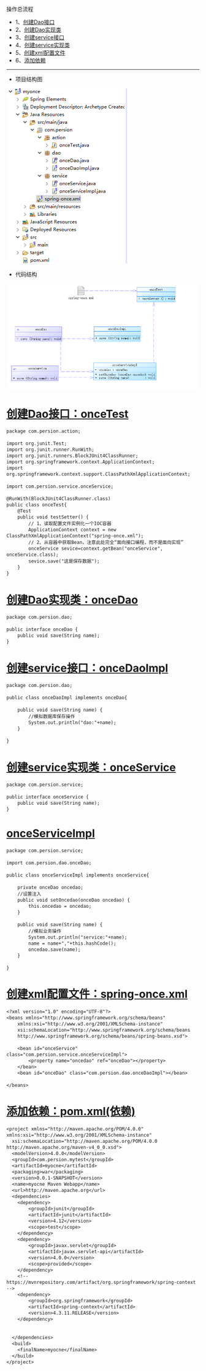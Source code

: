 操作总流程
- 1、[创建Dao接口](#java-01)
- 2、[创建Dao实现类](#java-02)
- 3、[创建service接口](#java-03)
- 4、[创建service实现类](#java-04)
- 5、[创建xml配置文件](#java-05)
- 6、[添加依赖](#java-06)

----------
- 项目结构图

![](image/3-1.png)

- 代码结构

![](image/3-2.png)

# <a name="java-01" href="#" >创建Dao接口：onceTest</a>
```
package com.persion.action;

import org.junit.Test;
import org.junit.runner.RunWith;
import org.junit.runners.BlockJUnit4ClassRunner;
import org.springframework.context.ApplicationContext;
import org.springframework.context.support.ClassPathXmlApplicationContext;

import com.persion.service.onceService;

@RunWith(BlockJUnit4ClassRunner.class)
public class onceTest{
	@Test
	public void testSetter() {
		// 1、读取配置文件实例化一个IOC容器
        ApplicationContext context = new ClassPathXmlApplicationContext("spring-once.xml");
        // 2、从容器中获取Bean，注意此处完全“面向接口编程，而不是面向实现”
		onceService sevice=context.getBean("onceService", onceService.class);
		sevice.save("这是保存数据");
	}
}

```
# <a name="java-02" href="#" >创建Dao实现类：onceDao</a>
```
package com.persion.dao;

public interface onceDao {
	public void save(String name);
}

```
# <a name="java-03" href="#" >创建service接口：onceDaoImpl</a>
```
package com.persion.dao;

public class onceDaoImpl implements onceDao{

	public void save(String name) {
		//模拟数据库保存操作
		System.out.println("dao:"+name);
	}
	
}

```
# <a name="java-04" href="#" >创建service实现类：onceService</a>
```
package com.persion.service;

public interface onceService {
	public void save(String name);
}

```
# <a name="java-05" href="#" >onceServiceImpl</a>
```
package com.persion.service;

import com.persion.dao.onceDao;

public class onceServiceImpl implements onceService{
	
	private onceDao oncedao;
	//设置注入
	public void setOncedao(onceDao oncedao) {
		this.oncedao = oncedao;
	}

	public void save(String name) {
		//模拟业务操作
		System.out.println("service:"+name);
		name = name+","+this.hashCode();
		oncedao.save(name);
	}

}
```
# <a name="java-06" href="#" >创建xml配置文件：spring-once.xml</a>
```
<?xml version="1.0" encoding="UTF-8"?>
<beans xmlns="http://www.springframework.org/schema/beans"
	xmlns:xsi="http://www.w3.org/2001/XMLSchema-instance"
	xsi:schemaLocation="http://www.springframework.org/schema/beans
	http://www.springframework.org/schema/beans/spring-beans.xsd">
	
	<bean id="onceService" class="com.persion.service.onceServiceImpl">
		<property name="oncedao" ref="onceDao"></property>
	</bean>
	<bean id="onceDao" class="com.persion.dao.onceDaoImpl"></bean>

</beans>
```
# <a name="java-07" href="#" >添加依赖：pom.xml(依赖)</a>
```
<project xmlns="http://maven.apache.org/POM/4.0.0" xmlns:xsi="http://www.w3.org/2001/XMLSchema-instance"
  xsi:schemaLocation="http://maven.apache.org/POM/4.0.0 http://maven.apache.org/maven-v4_0_0.xsd">
  <modelVersion>4.0.0</modelVersion>
  <groupId>com.persion.mytest</groupId>
  <artifactId>myocne</artifactId>
  <packaging>war</packaging>
  <version>0.0.1-SNAPSHOT</version>
  <name>myocne Maven Webapp</name>
  <url>http://maven.apache.org</url>
  <dependencies>
    <dependency>
	    <groupId>junit</groupId>
	    <artifactId>junit</artifactId>
	    <version>4.12</version>
	    <scope>test</scope>
	</dependency>
    <dependency>
	    <groupId>javax.servlet</groupId>
	    <artifactId>javax.servlet-api</artifactId>
	    <version>4.0.0</version>
	    <scope>provided</scope>
	</dependency>
	<!-- https://mvnrepository.com/artifact/org.springframework/spring-context -->
	<dependency>
	    <groupId>org.springframework</groupId>
	    <artifactId>spring-context</artifactId>
	    <version>4.3.11.RELEASE</version>
	</dependency>
	
	
  </dependencies>
  <build>
    <finalName>myocne</finalName>
  </build>
</project>
```